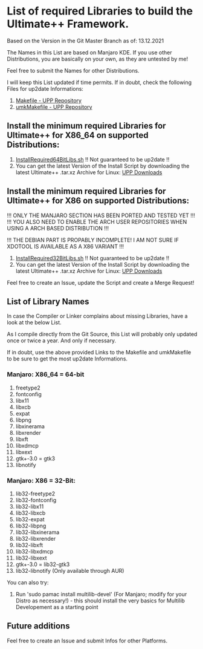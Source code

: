 # List of required Libraries to build the Ultimate++ Framework.

Based on the Version in the Git Master Branch as of: 13.12.2021

The Names in this List are based on Manjaro KDE. If you use other Distributions, you are basically on your own, as they are untested by me!

Feel free to submit the Names for other Distributions.

I will keep this List updated if time permits. If in doubt, check the following Files for up2date Informations:
1. [Makefile - UPP Repository](https://github.com/ultimatepp/ultimatepp/blob/master/Makefile)
2. [umkMakefile - UPP Repository](https://github.com/ultimatepp/ultimatepp/blob/master/umkMakefile)

## Install the minimum required Libraries for Ultimate++ for X86_64 on supported Distributions:
1. [InstallRequired64BitLibs.sh](UPP/Extras/InstallRequired64BitLibs.sh) !! Not guaranteed to be up2date !!
2. You can get the latest Version of the Install Script by downloading the latest Ultimate++ .tar.xz Archive for Linux: [UPP Downloads](https://www.ultimatepp.org/www$uppweb$download$en-us.html)

## Install the minimum required Libraries for Ultimate++ for X86 on supported Distributions:
!!! ONLY THE MANJARO SECTION HAS BEEN PORTED AND TESTED YET !!!
!!! YOU ALSO NEED TO ENABLE THE ARCH USER REPOSITORIES WHEN USING A ARCH BASED DISTRIBUTION !!!

!!! THE DEBIAN PART IS PROPABLY INCOMPLETE! I AM NOT SURE IF XDOTOOL IS AVAILABLE AS A X86 VARIANT !!!

1. [InstallRequired32BitLibs.sh](UPP/Extras/InstallRequired32BitLibs.sh) !! Not guaranteed to be up2date !!
2. You can get the latest Version of the Install Script by downloading the latest Ultimate++ .tar.xz Archive for Linux: [UPP Downloads](https://www.ultimatepp.org/www$uppweb$download$en-us.html)

Feel free to create an Issue, update the Script and create a Merge Request!

## List of Library Names
In case the Compiler or Linker complains about missing Libraries, have a look at the below List.

As I compile directly from the Git Source, this List will probably only updated once or twice a year. And only if necessary.

If in doubt, use the above provided Links to the Makefile and umkMakefile to be sure to get the most up2date Informations.

### Manjaro: X86_64 = 64-bit
1. freetype2
2. fontconfig
3. libx11
4. libxcb
5. expat
6. libpng
7. libxinerama
8. libxrender
9. libxft
10. libxdmcp
11. libxext
12. gtk+-3.0 = gtk3
13. libnotify

### Manjaro: X86 = 32-Bit:
1. lib32-freetype2
2. lib32-fontconfig
3. lib32-libx11
4. lib32-libxcb
5. lib32-expat
6. lib32-libpng
7. lib32-libxinerama
8. lib32-libxrender
9. lib32-libxft
10. lib32-libxdmcp
11. lib32-libxext
12. gtk+-3.0 = lib32-gtk3
12. lib32-libnotify (Only available through AUR)

You can also try:
1. Run 'sudo pamac install multilib-devel' (For Manjaro; modify for your Distro as necessary!) - this should install the very basics for Multilib Developement as a starting point

## Future additions
Feel free to create an Issue and submit Infos for other Platforms.
